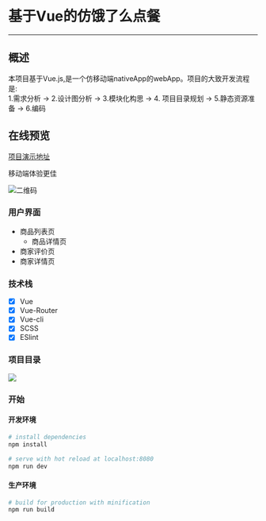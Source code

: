 # 基于Vue的仿饿了么点餐
--------
## 概述
本项目基于Vue.js,是一个仿移动端nativeApp的webApp。项目的大致开发流程是:     
1.需求分析 → 2.设计图分析 → 3.模块化构思 → 4. 项目目录规划 → 5.静态资源准备 → 6.编码   

## 在线预览
[项目演示地址](https://ghostratel.github.io/portfolio/eleme/index.html#/goods)      

移动端体验更佳     

![二维码](http://i1.bvimg.com/632724/ba78a8a6ce23611e.png)

### 用户界面
* 商品列表页
  * 商品详情页
* 商家评价页
* 商家详情页


### 技术栈

* [x] Vue
* [x] Vue-Router
* [x] Vue-cli
* [x] SCSS
* [x] ESlint

### 项目目录
![](http://i1.bvimg.com/632724/752f022e8e343bce.png)

### 开始
#### 开发环境
``` bash
# install dependencies
npm install

# serve with hot reload at localhost:8080
npm run dev

```
#### 生产环境

``` bash
# build for production with minification
npm run build

```